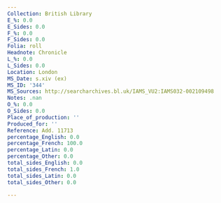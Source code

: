 ```yaml
---
Collection: British Library
E_%: 0.0
E_Sides: 0.0
F_%: 0.0
F_Sides: 0.0
Folia: roll
Headnote: Chronicle
L_%: 0.0
L_Sides: 0.0
Location: London
MS_Date: s.xiv (ex)
MS_ID: '344'
MS_Sources: http://searcharchives.bl.uk/IAMS_VU2:IAMS032-002109498
Notes: .nan
O_%: 0.0
O_Sides: 0.0
Place_of_production: ''
Produced_for: ''
Reference: Add. 11713
percentage_English: 0.0
percentage_French: 100.0
percentage_Latin: 0.0
percentage_Other: 0.0
total_sides_English: 0.0
total_sides_French: 1.0
total_sides_Latin: 0.0
total_sides_Other: 0.0

---
```

